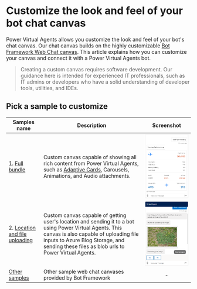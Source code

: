 # Customize the look and feel of your bot chat canvas

Power Virtual Agents allows you customize the look and feel of your bot's chat canvas. Our chat canvas builds on the highly customizable [Bot Framework Web Chat canvas](https://github.com/microsoft/BotFramework-WebChat). This article explains how you can customize your canvas and connect it with a Power Virtual Agents bot.

>Creating a custom canvas requires software development. Our guidance here is intended for experienced IT professionals, such as IT admins or developers who have a solid understanding of developer tools, utilities, and IDEs.

## Pick a sample to customize

| Samples name | Description | Screenshot |
| ------------ | ----------- | :----: |
| 1. [Full bundle](https://github.com/microsoft/PowerVirtualAgentsSamples/tree/master/BuildYourOwnCanvasSamples/1.starter-full-bundle) | Custom canvas capable of showing all rich content from Power Virtual Agents, such as [Adaptive Cards](https://adaptivecards.io/designer/), Carousels, Animations, and Audio attachments. | ![Full bundle custom canvas](images/custom-canvas-full-bundle.png) |
| 2. [Location and file uploading](https://github.com/microsoft/PowerVirtualAgentsSamples/tree/master/BuildYourOwnCanvasSamples/2.location-and-file-uploading) | Custom canvas capable of getting user's location and sending it to a bot using Power Virtual Agents. This canvas is also capable of uploading file inputs to Azure Blog Storage, and sending these files as blob urls to Power Virtual Agents.   | ![Location and file uploading custom canvas](images/custom-canvas-location-file-upload.png) |
| [Other samples](https://github.com/microsoft/BotFramework-WebChat/#samples-list) | Other sample web chat canvases provided by Bot Framework | -  |